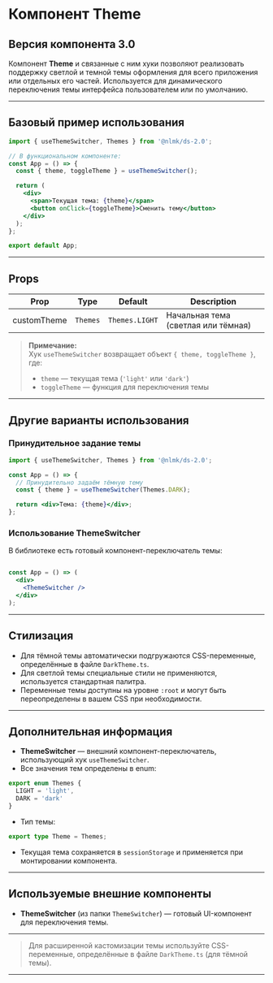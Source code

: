 # Компонент Theme

## Версия компонента 3.0

Компонент **Theme** и связанные с ним хуки позволяют реализовать поддержку светлой и темной темы оформления для всего приложения или отдельных его частей. Используется для динамического переключения темы интерфейса пользователем или по умолчанию.

---

## Базовый пример использования

```jsx
import { useThemeSwitcher, Themes } from '@nlmk/ds-2.0';

// В функциональном компоненте:
const App = () => {
  const { theme, toggleTheme } = useThemeSwitcher();

  return (
    <div>
      <span>Текущая тема: {theme}</span>
      <button onClick={toggleTheme}>Сменить тему</button>
    </div>
  );
};

export default App;
```

---

## Props

| Prop         | Type                | Default         | Description                                      |
|--------------|---------------------|-----------------|--------------------------------------------------|
| customTheme  | `Themes`            | `Themes.LIGHT`  | Начальная тема (светлая или тёмная)              |

> **Примечание:**  
> Хук `useThemeSwitcher` возвращает объект `{ theme, toggleTheme }`, где:
> - `theme` — текущая тема (`'light'` или `'dark'`)
> - `toggleTheme` — функция для переключения темы

---

## Другие варианты использования

### Принудительное задание темы

```jsx
import { useThemeSwitcher, Themes } from '@nlmk/ds-2.0';

const App = () => {
  // Принудительно задаём тёмную тему
  const { theme } = useThemeSwitcher(Themes.DARK);

  return <div>Тема: {theme}</div>;
};
```

### Использование ThemeSwitcher

В библиотеке есть готовый компонент-переключатель темы:

```jsx

const App = () => (
  <div>
    <ThemeSwitcher />
  </div>
);
```

---

## Стилизация

- Для тёмной темы автоматически подгружаются CSS-переменные, определённые в файле `DarkTheme.ts`.
- Для светлой темы специальные стили не применяются, используется стандартная палитра.
- Переменные темы доступны на уровне `:root` и могут быть переопределены в вашем CSS при необходимости.

---

## Дополнительная информация

- **ThemeSwitcher** — внешний компонент-переключатель, использующий хук `useThemeSwitcher`.
- Все значения тем определены в enum:

```ts
export enum Themes {
  LIGHT = 'light',
  DARK = 'dark'
}
```

- Тип темы:

```ts
export type Theme = Themes;
```

- Текущая тема сохраняется в `sessionStorage` и применяется при монтировании компонента.

---

## Используемые внешние компоненты

- **ThemeSwitcher** (из папки `ThemeSwitcher`) — готовый UI-компонент для переключения темы.

---

> Для расширенной кастомизации темы используйте CSS-переменные, определённые в файле `DarkTheme.ts` (для тёмной темы).

---
